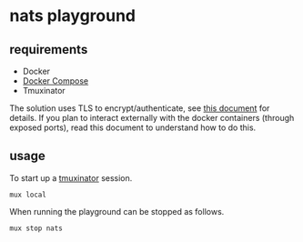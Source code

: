 # nats playground

## requirements

- Docker
- [Docker Compose](https://docs.docker.com/compose/)
- Tmuxinator

The solution uses TLS to encrypt/authenticate, see [this document](./TLS.md) for details.  If you plan to interact externally with the docker containers (through exposed ports), read this document to understand how to do this.

## usage

To start up a [tmuxinator](https://github.com/tmuxinator/tmuxinator) session.

```shell
mux local
```

When running the playground can be stopped as follows.

```shell
mux stop nats
```
